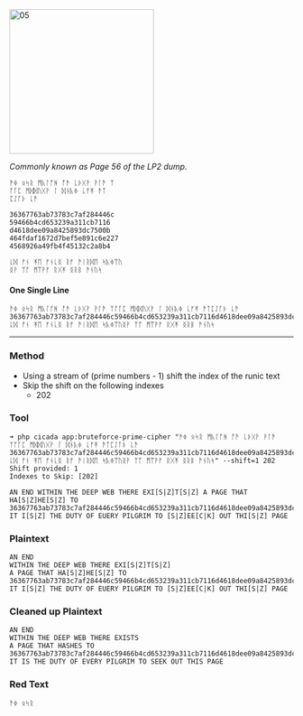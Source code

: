 <img src="https://github.com/iBotPeaches/cicada_3301/raw/master/liber_primus/73.jpg" width="256" alt="05">

_Commonly known as Page 56 of the LP2 dump._

```
ᚫᛄ ᛟᛋᚱ ᛗᚣᛚᚩᚻ ᚩᚫ ᚳᚦᚷᚹ ᚹᛚᚫ ᛉ
ᚩᚪᛈ ᛗᛞᛞᚢᚷᚹ ᛚ ᛞᚾᚣᛄ ᚳᚠᛡ ᚫᛏ
ᛈᛇᚪᚦ ᚳᚫ

36367763ab73783c7af284446c
59466b4cd653239a311cb7116
d4618dee09a8425893dc7500b
464fdaf1672d7bef5e891c6e227
4568926a49fb4f45132c2a8b4

ᚳᛞ ᚠᚾ ᛡᛖ ᚠᚾᚳᛝ ᚱᚠ ᚫᛁᚱᛞᛖ ᛋᚣᛄᛠᚢ
ᛝᚹ ᛉᚩ ᛗᛠᚹᚠ ᚱᚷᛡ ᛝᚱᛒ ᚫᚾᚢᛋ
```

#### One Single Line

```
ᚫᛄ ᛟᛋᚱ ᛗᚣᛚᚩᚻ ᚩᚫ ᚳᚦᚷᚹ ᚹᛚᚫ ᛉᚩᚪᛈ ᛗᛞᛞᚢᚷᚹ ᛚ ᛞᚾᚣᛄ ᚳᚠᛡ ᚫᛏᛈᛇᚪᚦ ᚳᚫ 36367763ab73783c7af284446c59466b4cd653239a311cb7116d4618dee09a8425893dc7500b464fdaf1672d7bef5e891c6e2274568926a49fb4f45132c2a8b4 ᚳᛞ ᚠᚾ ᛡᛖ ᚠᚾᚳᛝ ᚱᚠ ᚫᛁᚱᛞᛖ ᛋᚣᛄᛠᚢᛝᚹ ᛉᚩ ᛗᛠᚹᚠ ᚱᚷᛡ ᛝᚱᛒ ᚫᚾᚢᛋ

```

---

### Method

* Using a stream of (prime numbers - 1) shift the index of the runic text
* Skip the shift on the following indexes
    * 202

### Tool

```
➜ php cicada app:bruteforce-prime-cipher "ᚫᛄ ᛟᛋᚱ ᛗᚣᛚᚩᚻ ᚩᚫ ᚳᚦᚷᚹ ᚹᛚᚫ ᛉᚩᚪᛈ ᛗᛞᛞᚢᚷᚹ ᛚ ᛞᚾᚣᛄ ᚳᚠᛡ ᚫᛏᛈᛇᚪᚦ ᚳᚫ 36367763ab73783c7af284446c59466b4cd653239a311cb7116d4618dee09a8425893dc7500b464fdaf1672d7bef5e891c6e2274568926a49fb4f45132c2a8b4 ᚳᛞ ᚠᚾ ᛡᛖ ᚠᚾᚳᛝ ᚱᚠ ᚫᛁᚱᛞᛖ ᛋᚣᛄᛠᚢᛝᚹ ᛉᚩ ᛗᛠᚹᚠ ᚱᚷᛡ ᛝᚱᛒ ᚫᚾᚢᛋ" --shift=1 202
Shift provided: 1
Indexes to Skip: [202]

AN END WITHIN THE DEEP WEB THERE EXI[S|Z]T[S|Z] A PAGE THAT HA[S|Z]HE[S|Z] TO 36367763ab73783c7af284446c59466b4cd653239a311cb7116d4618dee09a8425893dc7500b464fdaf1672d7bef5e891c6e2274568926a49fb4f45132c2a8b4 IT I[S|Z] THE DUTY OF EUERY PILGRIM TO [S|Z]EE[C|K] OUT THI[S|Z] PAGE
```

### Plaintext

```
AN END
WITHIN THE DEEP WEB THERE EXI[S|Z]T[S|Z]
A PAGE THAT HA[S|Z]HE[S|Z] TO 36367763ab73783c7af284446c59466b4cd653239a311cb7116d4618dee09a8425893dc7500b464fdaf1672d7bef5e891c6e2274568926a49fb4f45132c2a8b4
IT I[S|Z] THE DUTY OF EUERY PILGRIM TO [S|Z]EE[C|K] OUT THI[S|Z] PAGE
```

### Cleaned up Plaintext

```
AN END
WITHIN THE DEEP WEB THERE EXISTS
A PAGE THAT HASHES TO 36367763ab73783c7af284446c59466b4cd653239a311cb7116d4618dee09a8425893dc7500b464fdaf1672d7bef5e891c6e2274568926a49fb4f45132c2a8b4
IT IS THE DUTY OF EVERY PILGRIM TO SEEK OUT THIS PAGE
```

### Red Text

```
ᚫᛄ ᛟᛋᚱ
```
